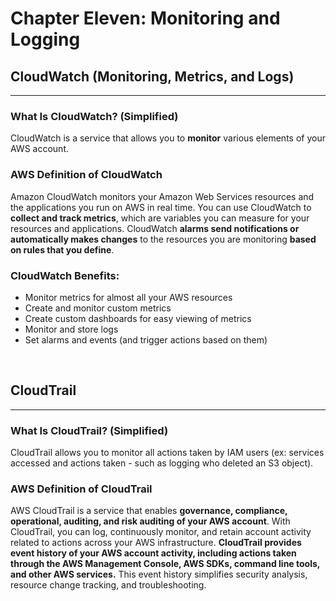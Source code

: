 # Chapter Eleven: Monitoring and Logging

## CloudWatch (Monitoring, Metrics, and Logs)
---

### What Is CloudWatch? (Simplified)

CloudWatch is a service that allows you to **monitor** various elements of your AWS account.

### AWS Definition of CloudWatch

Amazon CloudWatch monitors your Amazon Web Services resources and the applications you run on AWS in real time. You can use CloudWatch to **collect and track metrics**, which are variables you can measure for your resources and applications. CloudWatch **alarms send notifications or automatically makes changes** to the resources you are monitoring **based on rules that you define**.

### CloudWatch Benefits:

- Monitor metrics for almost all your AWS resources
- Create and monitor custom metrics
- Create custom dashboards for easy viewing of metrics
- Monitor and store logs
- Set alarms and events (and trigger actions based on them)

<br>

## CloudTrail
---

### What Is CloudTrail? (Simplified)

CloudTrail allows you to monitor all actions taken by IAM users (ex: services accessed and actions taken - such as logging who deleted an S3 object).

### AWS Definition of CloudTrail

AWS CloudTrail is a service that enables **governance, compliance, operational, auditing, and risk auditing of your AWS account**. With CloudTrail, you can log, continuously monitor, and retain account activity related to actions across your AWS infrastructure. **CloudTrail provides event history of your AWS account activity, including actions taken through the AWS Management Console, AWS SDKs, command line tools, and other AWS services.** This event history simplifies security analysis, resource change tracking, and troubleshooting.